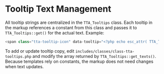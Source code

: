 # Tooltip Text Management

All tooltip strings are centralized in the `TTA_Tooltips` class. Each tooltip in
the markup references a constant from this class and passes it to
`TTA_Tooltips::get()` for the actual text. Example:

```php
<span class="tta-tooltip-icon" data-tooltip="<?php echo esc_attr( TTA_Tooltips::get( TTA_Tooltips::EVENT_NAME ) ); ?>">
```

To add or update tooltip copy, edit `includes/classes/class-tta-tooltips.php` and
modify the array returned by `TTA_Tooltips::get_texts()`. Because templates rely
on constants, the markup does not need changes when text updates.
